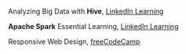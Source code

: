 Analyzing Big Data with **Hive**, [LinkedIn Learning](https://www.linkedin.com/learning/certificates/ca6abc7af2c13470969b8c7724e156fdb4898aa508cfcd9a4f614083f2687f08?trk=share_certificate&trk=lil_details_certification&lipi=urn%3Ali%3Apage%3Ad_flagship3_profile_view_base%3Bt0K0UCPRS8GSwOH46ujmqg%3D%3D&licu=urn%3Ali%3Acontrol%3Ad_flagship3_profile_view_base-lil_details_certification)

**Apache Spark** Essential Learning, [LinkedIn Learning](https://www.linkedin.com/learning/certificates/9f786fc0b649b9fa82f3f26750619bb1ec37034a14bc07493c5c1f5363f55300?trk=share_certificate&trk=lil_details_certification&lipi=urn%3Ali%3Apage%3Ad_flagship3_profile_view_base%3Bt0K0UCPRS8GSwOH46ujmqg%3D%3D&licu=urn%3Ali%3Acontrol%3Ad_flagship3_profile_view_base-lil_details_certification)

Responsive Web Design, [freeCodeCamp](https://www.freecodecamp.org/certification/percypham04/responsive-web-design)
